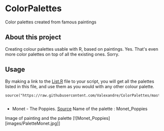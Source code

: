 # ColorPalettes
Color palettes created from famous paintings

## About this project
Creating colour palettes usable with R, based on paintings. Yes. That's even more color palettes on top of all the existing ones. Sorry.

## Usage
By making a link to the [List.R](https://github.com/Valexandre/ColorPalettes/blob/master/List.R) file to your script, you will get all the palettes listed in this file, and use them as you would with any other colour palette.

```
source("https://raw.githubusercontent.com/Valexandre/ColorPalettes/master/List.R")


```


* Monet - The Poppies. [Source](https://artsandculture.google.com/asset/poppy-field/xQGTinA-MPxcVg?hl=fr)
Name of the palette : Monet_Poppies

Image of painting and the palette
[![Monet_Poppies][images/PaletteMonet.jpg]]
